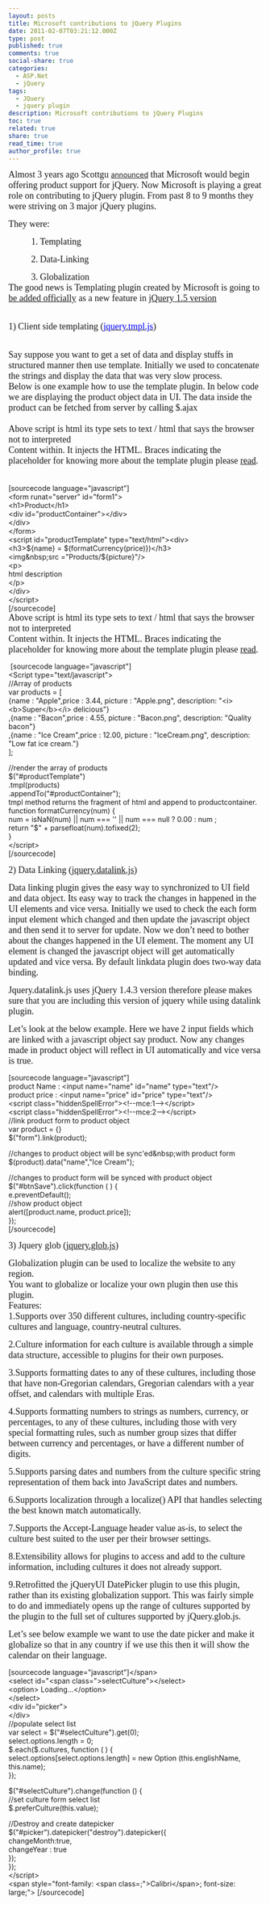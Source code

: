 ```yaml
---
layout: posts
title: Microsoft contributions to jQuery Plugins
date: 2011-02-07T03:21:12.000Z
type: post
published: true
comments: true
social-share: true
categories:
  - ASP.Net
  - jQuery
tags:
  - JQuery
  - jquery plugin
description: Microsoft contributions to jQuery Plugins
toc: true
related: true
share: true
read_time: true
author_profile: true
---
```


<p>
				<span style="font-family:Calibri;font-size:large;">Almost 3 years ago Scottgu </span><a href="http://weblogs.asp.net/scottgu/archive/2008/09/28/jquery-and-microsoft.aspx" target="_blank" rel="noopener noreferrer">announced</a><span style="font-family:Calibri;font-size:large;"> that Microsoft would begin offering product support for jQuery. Now </span><span style="font-size:large;"><span style="font-family:Calibri;">﻿﻿﻿Microsoft is pla﻿ying a great role on contributing to jQuery plugin.&nbsp;From&nbsp;past 8 to 9 months they were striving on 3 major jQuery plugins.</span></span></p>
<p><span style="font-size:large;"><span style="font-family:Calibri;">They were:</span></span></p>
<p><span style="font-family:Calibri;font-size:large;">&nbsp;&nbsp;&nbsp;&nbsp;&nbsp;&nbsp;&nbsp;&nbsp;&nbsp; 1.</span> <span style="font-size:large;"><span style="font-family:Calibri;">Templating </span></span></p>
<p><span style="font-family:Calibri;font-size:large;">&nbsp;&nbsp;&nbsp;&nbsp;&nbsp;&nbsp;&nbsp;&nbsp;&nbsp; 2.</span> <span style="font-size:large;"><span style="font-family:Calibri;">Data-Linking </span></span></p>
<p><span style="font-family:Calibri;font-size:large;">&nbsp;&nbsp;&nbsp;&nbsp;&nbsp;&nbsp;&nbsp;&nbsp;&nbsp;&nbsp;3.</span> <span style="font-size:large;"><span style="font-family:Calibri;">Globalization </span></span><br />
<span style="font-family:Calibri;font-size:large;">The good news is&nbsp;</span><span style="font-family:Calibri;font-size:large;">Templating plugin created by Microsoft is going to </span><a href="http://stephenwalther.com/blog/archive/2010/10/04/microsoft-templates-included-in-jquery-1-5.aspx"><span style="font-family:Calibri;font-size:large;">be added officially</span></a><span style="font-size:large;"><span style="font-family:Calibri;">&nbsp;as a new feature in <a href="http://blog.jquery.com/2011/01/31/jquery-15-released/">jQuery 1.5 version</a>&nbsp;</span></span></p>
<p><span style="font-size:large;"><span style="font-family:Calibri;">&nbsp;</span></span><br />
<span style="font-family:Calibri;font-size:large;">1)</span> <span style="font-family:Calibri;font-size:large;">Client side templating (</span><a href="http://ajax.microsoft.com/ajax/jquery.templates/beta1/jquery.tmpl.min.js"><span style="font-family:Calibri;color:#0000ff;font-size:large;">jquery.tmpl.js</span></a><span style="font-size:large;"><span style="font-family:Calibri;">)</span></span><br />
<span style="font-size:large;"><span style="font-family:Calibri;">&nbsp;</span></span></p>
<p><span style="font-size:large;"><span style="font-family:Calibri;">Say suppose you want to get a set of data and display stuffs in structured manner then use template. Initially we used to concatenate the strings and display the data that was very slow process.</span></span><br />
<span style="font-size:large;"><span style="font-family:Calibri;">Below is one example how to use the template plugin. In below code we are displaying the product object data in UI. The data inside the product can be fetched from server by calling $.ajax</span></span><br />
<span style="font-size:large;"><span style="font-family:Calibri;">&nbsp;</span></span><br />
<span style="font-size:large;"><span style="font-family:Calibri;">Above script is html its type sets to text / html that says the browser not to interpreted </span></span><br />
<span style="font-family:Calibri;font-size:large;">Content within. It injects the HTML. Braces indicating the placeholder for knowing more about the template plugin please </span><a href="http://api.jquery.com/category/plugins/templates/"><span style="font-family:Calibri;font-size:large;">read</span></a><span style="font-size:large;"><span style="font-family:Calibri;">. </span></span><br />
<span style="font-size:large;"><span style="font-family:Calibri;">﻿﻿﻿﻿</span></span></p>
<p>[sourcecode language="javascript"]<br />
&lt;form runat=&quot;server&quot; id=&quot;form1&quot;&gt;<br />
&lt;h1&gt;Product&lt;/h1&gt;<br />
&lt;div id=&quot;productContainer&quot;&gt;&lt;/div&gt;<br />
&lt;/div&gt;<br />
&lt;/form&gt;<br />
&lt;script id=&quot;productTemplate&quot; type=&quot;text/html&quot;&gt;&lt;div&gt;<br />
&lt;h3&gt;${name} = $(formatCurrency(price)})&lt;/h3&gt;<br />
&lt;img&amp;nbsp;src =&quot;Products/${picture}&quot;/&gt;<br />
&lt;p&gt;<br />
html description<br />
&lt;/p&gt;<br />
&lt;/div&gt;<br />
&lt;/script&gt;<br />
[/sourcecode]<br />
<span style="font-size:large;"><span style="font-family:Calibri;">Above script is html its type sets to text / html that says the browser not to interpreted </span></span><br />
<span style="font-family:Calibri;font-size:large;">Content within. It injects the HTML. Braces indicating the placeholder for knowing more about the template plugin please </span><a href="http://api.jquery.com/category/plugins/templates/"><span style="font-family:Calibri;font-size:large;">read</span></a><span style="font-size:large;"><span style="font-family:Calibri;">. </span></span></p>
<p>&nbsp;[sourcecode language="javascript"]<br />
&lt;Script type=&quot;text/javascript&quot;&gt;<br />
//Array of products<br />
var products = [<br />
{name : &quot;Apple&quot;,price : 3.44, picture : &quot;Apple.png&quot;, description: &quot;&lt;i&gt;&lt;b&gt;Super&lt;/b&gt;&lt;/i&gt; delicious&quot;}<br />
,{name : &quot;Bacon&quot;,price : 4.55, picture : &quot;Bacon.png&quot;, description: &quot;Quality bacon&quot;}<br />
,{name : &quot;Ice Cream&quot;,price : 12.00, picture : &quot;IceCream.png&quot;, description: &quot;Low fat ice cream.&quot;}<br />
];</p>
<p>//render the array of products<br />
$(&quot;#productTemplate&quot;)<br />
.tmpl(products)<br />
.appendTo(&quot;#productContainer&quot;);<br />
tmpl method returns the fragment of html and append to productcontainer.<br />
function formatCurrency(num) {<br />
num = isNaN(num) || num === '' || num === null ? 0.00 : num ;<br />
return &quot;$&quot; + parsefloat(num).tofixed(2);<br />
}<br />
&lt;/script&gt;<br />
[/sourcecode]</p>
<p><span style="font-family:Calibri;font-size:large;">2) Data Linking (</span><a href="https://github.com/jquery/jquery-datalink"><span style="font-family:Calibri;font-size:large;">jquery.datalink.js</span></a><span style="font-size:large;"><span style="font-family:Calibri;">)</span></span></p>
<p><span style="font-size:large;"><span style="font-family:Calibri;">Data linking plugin gives the easy way to synchronized to UI field and data object. Its easy way to&nbsp;track the changes in happened in the UI elements and vice versa. Initially we used to check the each form input element which changed and then update the javascript&nbsp;object and then send it to server for update. Now we don’t need to bother about the changes happened in the UI element. The moment any UI element is changed the javascript&nbsp;object will get automatically updated and vice versa. By default linkdata plugin does two-way data binding. </span></span></p>
<p><span style="font-size:large;"><span style="font-family:Calibri;">Jquery.datalink.js uses jQuery 1.4.3 version therefore please makes sure that you are including this version of jquery while using datalink plugin.</span></span></p>
<p><span style="font-size:large;"><span style="font-family:Calibri;">Let’s look at the below example. Here we have 2 input fields which are linked with a javascript&nbsp;object say product. Now any changes made in product object will reflect in UI automatically and vice versa is true.</span></span></p>
<p>[sourcecode language="javascript"]<br />
product Name : &lt;input name=&quot;name&quot; id=&quot;name&quot; type=&quot;text&quot;/&gt;<br />
product price : &lt;input name=&quot;price&quot; id=&quot;price&quot; type=&quot;text&quot;/&gt;<br />
&lt;script class=&quot;hiddenSpellError&quot;&gt;&lt;!--mce:1--&gt;&lt;/script&gt;<br />
&lt;script class=&quot;hiddenSpellError&quot;&gt;&lt;!--mce:2--&gt;&lt;/script&gt;<br />
//link product form to product object<br />
var product = {}<br />
$(&quot;form&quot;).link(product);</p>
<p>//changes to product object will be sync'ed&amp;nbsp;with product form<br />
$(product).data(&quot;name&quot;,&quot;Ice Cream&quot;);</p>
<p>//changes to product form will be synced with product object<br />
$(&quot;#btnSave&quot;).click(function ( ) {<br />
e.preventDefault();<br />
//show product object<br />
alert([product.name, product.price]);<br />
});<br />
[/sourcecode]</p>
<p><span style="font-family:Calibri;font-size:large;">3) Jquery glob (</span><a href="https://github.com/nje/jquery-glob"><span style="font-family:Calibri;font-size:large;">jquery.glob.js</span></a><span style="font-size:large;"><span style="font-family:Calibri;">)</span></span></p>
<p><span style="font-size:large;"><span style="font-family:Calibri;">Globalization plugin can be used to localize the website to any region.</span></span><br />
<span style="font-size:large;"><span style="font-family:Calibri;">You want to globalize or localize your own plugin then use this plugin.</span></span><br />
<span style="font-size:large;"><span style="font-family:Calibri;">Features:</span></span><br />
<span style="font-size:large;"><span style="font-family:Calibri;">1.Supports over 350 different cultures, including country-specific cultures and language, country-neutral cultures.</span></span></p>
<p><span style="font-size:large;"><span style="font-family:Calibri;">2.Culture information for each culture is available through a simple data structure, accessible to plugins for their own purposes.</span></span></p>
<p><span style="font-size:large;"><span style="font-family:Calibri;">3.Supports formatting dates to any of these cultures, including those that have non-Gregorian calendars, Gregorian calendars with a year offset, and calendars with multiple Eras.</span></span></p>
<p><span style="font-size:large;"><span style="font-family:Calibri;">4.Supports formatting numbers to strings as numbers, currency, or percentages, to any of these cultures, including those with very special formatting rules, such as number group sizes that differ between currency and percentages, or have a different number of digits.</span></span></p>
<p><span style="font-size:large;"><span style="font-family:Calibri;">5.Supports parsing dates and numbers from the culture specific string representation of them back into JavaScript dates and numbers.</span></span></p>
<p><span style="font-size:large;"><span style="font-family:Calibri;">6.Supports localization through a localize() API that handles selecting the best known match automatically.</span></span></p>
<p><span style="font-size:large;"><span style="font-family:Calibri;">7.Supports the Accept-Language header value as-is, to select the culture best suited to the user per their browser settings.</span></span></p>
<p><span style="font-size:large;"><span style="font-family:Calibri;">8.Extensibility allows for plugins to access and add to the culture information, including cultures it does not already support.</span></span></p>
<p><span style="font-size:large;"><span style="font-family:Calibri;">9.Retrofitted the jQueryUI&nbsp;DatePicker plugin to use this plugin, rather than its existing globalization support. This was fairly simple to do and immediately opens up the range of cultures supported by the plugin to the full set of cultures supported by jQuery.glob.js.</span></span></p>
<p><span style="font-size:large;"><span style="font-family:Calibri;">Let’s see below example we want to use the date picker and make it globalize so that in any country if we use this then it will show the calendar on their language.</span></span></p>
<p>[sourcecode language="javascript"]&lt;/span&gt;<br />
&lt;select id=&quot;&lt;span class=&quot;&gt;selectCulture&quot;&gt;&lt;/select&gt;<br />
&lt;option&gt; Loading...&lt;/option&gt;<br />
&lt;/select&gt;<br />
&lt;div id=&quot;picker&quot;&gt;<br />
&lt;/div&gt;<br />
//populate select list<br />
var select = $(&quot;#selectCulture&quot;).get(0);<br />
select.options.length = 0;<br />
$.each($.cultures, function ( ) {<br />
select.options[select.options.length] = new Option (this.englishName, this.name);<br />
});</p>
<p>$(&quot;#selectCulture&quot;).change(function () {<br />
//set culture form select list<br />
$.preferCulture(this.value);</p>
<p>//Destroy and create datepicker<br />
$(&quot;#picker&quot;).datepicker(&quot;destroy&quot;).datepicker({<br />
changeMonth:true,<br />
changeYear : true<br />
});<br />
});<br />
&lt;/script&gt;<br />
&lt;span style=&quot;font-family: &lt;span class=;&quot;&gt;Calibri&lt;/span&gt;; font-size: large;&quot;&gt; [/sourcecode]		</p>
